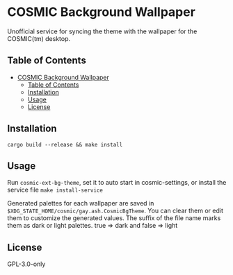 # COSMIC Background Wallpaper

Unofficial service for syncing the theme with the wallpaper for the COSMIC(tm) desktop.

## Table of Contents

- [COSMIC Background Wallpaper](#cosmic-background-wallpaper)
  - [Table of Contents](#table-of-contents)
  - [Installation](#installation)
  - [Usage](#usage)
  - [License](#license)

## Installation

`cargo build --release && make install`

## Usage

Run `cosmic-ext-bg-theme`, set it to auto start in cosmic-settings, or install the service file `make install-service`

Generated palettes for each wallpaper are saved in `$XDG_STATE_HOME/cosmic/gay.ash.CosmicBgTheme`. You can clear them or edit them to customize the generated values. The suffix of the file name marks them as dark or light palettes. true => dark and false => light

## License

GPL-3.0-only
